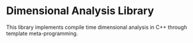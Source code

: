 # Dimensional Analysis Library

This library implements compile time dimensional analysis in C++ through template meta-programming.